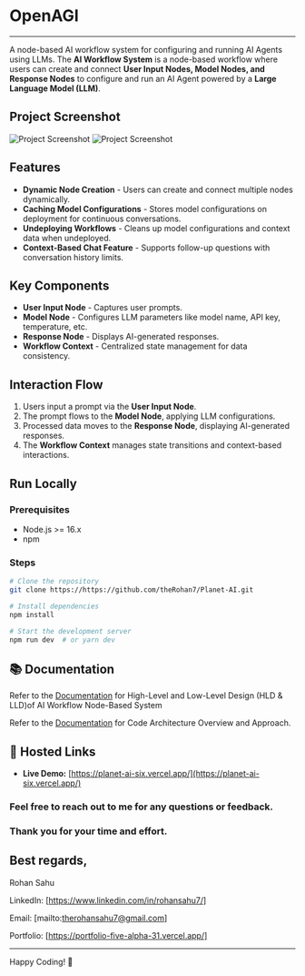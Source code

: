 # OpenAGI

---

A node-based AI workflow system for configuring and running AI Agents using LLMs. The **AI Workflow System** is a node-based workflow where users can create and connect **User Input Nodes, Model Nodes, and Response Nodes** to configure and run an AI Agent powered by a **Large Language Model (LLM)**.

## Project Screenshot

![Project Screenshot](https://res.cloudinary.com/rohanscloud/image/upload/v1739439182/Screenshot_2025-02-13_145107_kfz9j0.png)
![Project Screenshot](https://res.cloudinary.com/rohanscloud/image/upload/v1739439182/Screenshot_2025-02-13_145127_yzdtk3.png)


## Features

- **Dynamic Node Creation** - Users can create and connect multiple nodes dynamically.
- **Caching Model Configurations** - Stores model configurations on deployment for continuous conversations.
- **Undeploying Workflows** - Cleans up model configurations and context data when undeployed.
- **Context-Based Chat Feature** - Supports follow-up questions with conversation history limits.

## Key Components

- **User Input Node** - Captures user prompts.
- **Model Node** - Configures LLM parameters like model name, API key, temperature, etc.
- **Response Node** - Displays AI-generated responses.
- **Workflow Context** - Centralized state management for data consistency.

## Interaction Flow

1. Users input a prompt via the **User Input Node**.
2. The prompt flows to the **Model Node**, applying LLM configurations.
3. Processed data moves to the **Response Node**, displaying AI-generated responses.
4. The **Workflow Context** manages state transitions and context-based interactions.

##  Run Locally

### Prerequisites
- Node.js >= 16.x
- npm 

### Steps
```bash
# Clone the repository
git clone https://https://github.com/theRohan7/Planet-AI.git

# Install dependencies
npm install

# Start the development server
npm run dev  # or yarn dev
```

## 📚 Documentation

Refer to the [Documentation](https://docs.google.com/document/d/1-gR92Gt37kg-eNns8W3UCDXwK2A7g-XuNusC9JPDgds/edit?usp=sharing) for High-Level and Low-Level Design (HLD & LLD)of AI Workflow Node-Based System

Refer to the [Documentation](https://docs.google.com/document/d/1g-qiFcCyIoYH9e2M_rKmqlslG8_7lZIZsEc0VY4fj50/edit?usp=sharing) for Code Architecture Overview and Approach.

## 🔗 Hosted Links

- **Live Demo:** [https://planet-ai-six.vercel.app/](https://planet-ai-six.vercel.app/)

### Feel free to reach out to me for any questions or feedback.

### Thank you for your time and effort.

## Best regards,

Rohan Sahu

LinkedIn: [https://www.linkedin.com/in/rohansahu7/]

Email: [mailto:therohansahu7@gmail.com]

Portfolio: [https://portfolio-five-alpha-31.vercel.app/]


---

Happy Coding! 🚀

